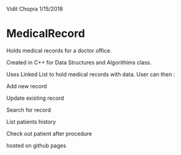 Vidit Chopra
1/15/2018




# MedicalRecord
Holds medical records for a doctor office. 

Created in C++ for Data Structures and Algorithims class. 

Uses Linked List to hold medical records with data. User can then :

Add new record

Update existing record

Search for record

List patients history

Check out patient after procedure

hosted on github pages
